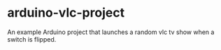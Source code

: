 # arduino-vlc-project
An example Arduino project that launches a random vlc tv show when a switch is flipped.
